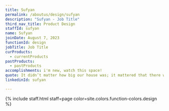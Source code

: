 ```yaml
---
title: Sufyan
permalink: /aboutus/design/sufyan
description: "Sufyan - Job Title"
third_nav_title: Product Design
staffId: sufyan
name: Sufyan
joinDate: August 7, 2023
functionId: design
jobTitle: Job Title
curProducts:
  - currentProducts
pastProducts:
  - pastProducts
accomplishments: i'm new, watch this space!
quote: It didn’t matter how big our house was; it mattered that there was love in it.
linkedinId: sufyan

---
```


{% include staff.html staff=page color=site.colors.function-colors.design %}
